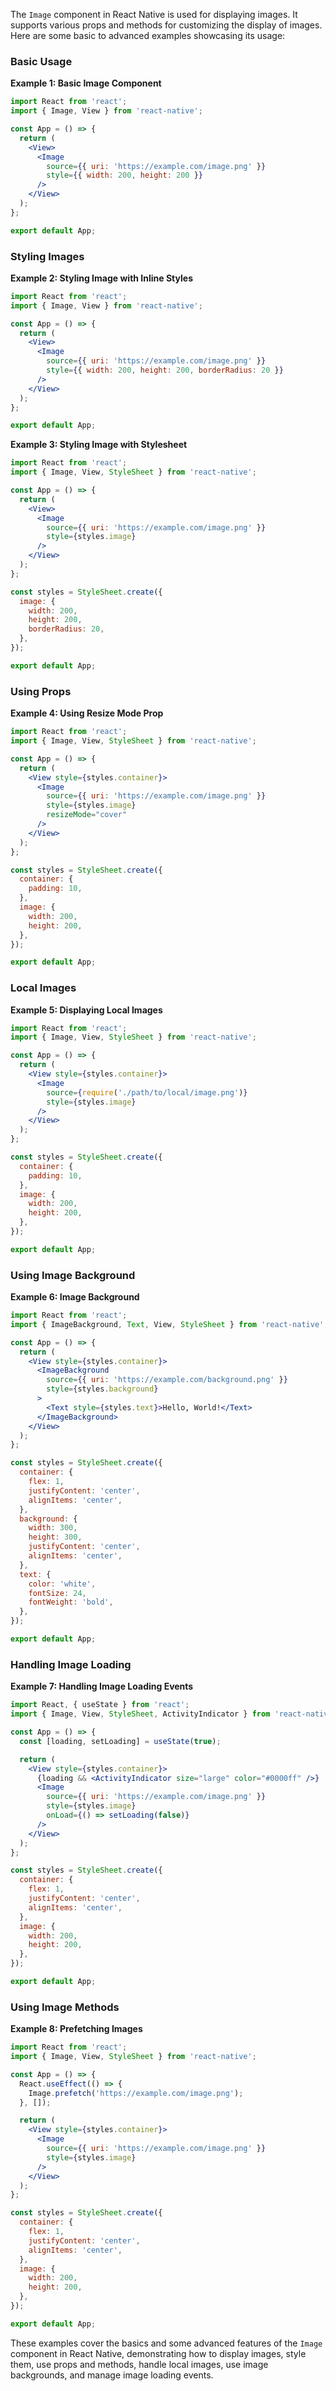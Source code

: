 The `Image` component in React Native is used for displaying images. It supports various props and methods for customizing the display of images. Here are some basic to advanced examples showcasing its usage:

### Basic Usage

**Example 1: Basic Image Component**
```jsx
import React from 'react';
import { Image, View } from 'react-native';

const App = () => {
  return (
    <View>
      <Image 
        source={{ uri: 'https://example.com/image.png' }}
        style={{ width: 200, height: 200 }}
      />
    </View>
  );
};

export default App;
```

### Styling Images

**Example 2: Styling Image with Inline Styles**
```jsx
import React from 'react';
import { Image, View } from 'react-native';

const App = () => {
  return (
    <View>
      <Image 
        source={{ uri: 'https://example.com/image.png' }}
        style={{ width: 200, height: 200, borderRadius: 20 }}
      />
    </View>
  );
};

export default App;
```

**Example 3: Styling Image with Stylesheet**
```jsx
import React from 'react';
import { Image, View, StyleSheet } from 'react-native';

const App = () => {
  return (
    <View>
      <Image 
        source={{ uri: 'https://example.com/image.png' }}
        style={styles.image}
      />
    </View>
  );
};

const styles = StyleSheet.create({
  image: {
    width: 200,
    height: 200,
    borderRadius: 20,
  },
});

export default App;
```

### Using Props

**Example 4: Using Resize Mode Prop**
```jsx
import React from 'react';
import { Image, View, StyleSheet } from 'react-native';

const App = () => {
  return (
    <View style={styles.container}>
      <Image 
        source={{ uri: 'https://example.com/image.png' }}
        style={styles.image}
        resizeMode="cover"
      />
    </View>
  );
};

const styles = StyleSheet.create({
  container: {
    padding: 10,
  },
  image: {
    width: 200,
    height: 200,
  },
});

export default App;
```

### Local Images

**Example 5: Displaying Local Images**
```jsx
import React from 'react';
import { Image, View, StyleSheet } from 'react-native';

const App = () => {
  return (
    <View style={styles.container}>
      <Image 
        source={require('./path/to/local/image.png')}
        style={styles.image}
      />
    </View>
  );
};

const styles = StyleSheet.create({
  container: {
    padding: 10,
  },
  image: {
    width: 200,
    height: 200,
  },
});

export default App;
```

### Using Image Background

**Example 6: Image Background**
```jsx
import React from 'react';
import { ImageBackground, Text, View, StyleSheet } from 'react-native';

const App = () => {
  return (
    <View style={styles.container}>
      <ImageBackground 
        source={{ uri: 'https://example.com/background.png' }}
        style={styles.background}
      >
        <Text style={styles.text}>Hello, World!</Text>
      </ImageBackground>
    </View>
  );
};

const styles = StyleSheet.create({
  container: {
    flex: 1,
    justifyContent: 'center',
    alignItems: 'center',
  },
  background: {
    width: 300,
    height: 300,
    justifyContent: 'center',
    alignItems: 'center',
  },
  text: {
    color: 'white',
    fontSize: 24,
    fontWeight: 'bold',
  },
});

export default App;
```

### Handling Image Loading

**Example 7: Handling Image Loading Events**
```jsx
import React, { useState } from 'react';
import { Image, View, StyleSheet, ActivityIndicator } from 'react-native';

const App = () => {
  const [loading, setLoading] = useState(true);

  return (
    <View style={styles.container}>
      {loading && <ActivityIndicator size="large" color="#0000ff" />}
      <Image 
        source={{ uri: 'https://example.com/image.png' }}
        style={styles.image}
        onLoad={() => setLoading(false)}
      />
    </View>
  );
};

const styles = StyleSheet.create({
  container: {
    flex: 1,
    justifyContent: 'center',
    alignItems: 'center',
  },
  image: {
    width: 200,
    height: 200,
  },
});

export default App;
```

### Using Image Methods

**Example 8: Prefetching Images**
```jsx
import React from 'react';
import { Image, View, StyleSheet } from 'react-native';

const App = () => {
  React.useEffect(() => {
    Image.prefetch('https://example.com/image.png');
  }, []);

  return (
    <View style={styles.container}>
      <Image 
        source={{ uri: 'https://example.com/image.png' }}
        style={styles.image}
      />
    </View>
  );
};

const styles = StyleSheet.create({
  container: {
    flex: 1,
    justifyContent: 'center',
    alignItems: 'center',
  },
  image: {
    width: 200,
    height: 200,
  },
});

export default App;
```

These examples cover the basics and some advanced features of the `Image` component in React Native, demonstrating how to display images, style them, use props and methods, handle local images, use image backgrounds, and manage image loading events.